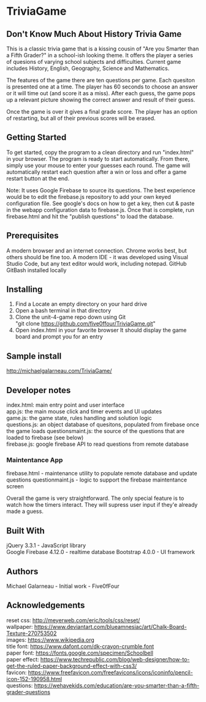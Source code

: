 # TriviaGame

## Don't Know Much About History Trivia Game

This is a classic trivia game that is a kissing cousin of "Are you Smarter than a Fifth Grader?" in a school-ish looking theme.  It offers the player a series of quesions of varying school subjects and difficulties.  Current game includes History, English, Geography, Science and Mathematics. 

The features of the game there are ten questions per game.  Each quesiton is presented one at a time.  The player has 60 seconds to choose an answer or it will time out (and score it as a miss).  After each guess, the game pops up a relevant picture showing the correct answer and result of their guess.  

Once the game is over it gives a final grade score.  The player has an option of restarting,  but all of their previous scores will be erased.

## Getting Started
To get started,  copy the program to a clean directory and run "index.html" in your browser.   The program is ready to start automatically.  From there,  simply use your mouse to enter your guesses each round.   The game will automatically restart each question after a win or loss and offer a game restart button at the end.

Note:  It uses Google Firebase to source its questions.   The best experience would be to edit the firebase.js repository to add your own keyed configuration file.   See google's docs on how to get a key,  then cut & paste in the webapp configuration data to firebase.js.   Once that is complete, run firebase.html and hit the "publish questions" to load the database.  

## Prerequisites
A modern browser and an internet connection.   Chrome works best, but others should be fine too.
A modern IDE - it was developed using Visual Studio Code, but any text editor would work, including notepad.
GitHub 
GitBash installed locally

## Installing
1.  Find a Locate an empty directory on your hard drive
2.  Open a bash terminal in that directory
3.  Clone the unit-4-game repo down using  Git   
         "git clone https://github.com/five0ffour/TriviaGame.git"
4.  Open index.html in your favorite browser
        It should display the game board and prompt you for an entry
  
## Sample install  
http://michaelgalarneau.com/TriviaGame/

## Developer notes
index.html:  main entry point and user interface   
app.js:  the main mouse click and timer events and UI updates      
game.js:   the game state, rules handling and solution logic   
questions.js:  an object database of quesitons, populated from firebase once the game loads
questionsmaint.js:  the source of the questions that are loaded to firebase (see below)         
firebase.js:  google firebase API to read questions from remote database

### Maintentance App  
firebase.html - maintenance utility to populate remote database and update questions
questionmaint.js - logic to support the firebase maintentance screen

Overall the game is very straightforward.  The only special feature is to watch how the timers interact.  They will supress user input if they'e already made a guess.

## Built With
jQuery 3.3.1 - JavaScript library  
Google Firebase 4.12.0 - realtime database
Bootstrap 4.0.0 - UI framework

## Authors
Michael Galarneau - Initial work - Five0fFour

## Acknowledgements
reset css: http://meyerweb.com/eric/tools/css/reset/  
wallpaper:  https://www.deviantart.com/blueamnesiac/art/Chalk-Board-Texture-270753502  
images:  https://www.wikipedia.org  
title font: https://www.dafont.com/dk-crayon-crumble.font  
paper font: https://fonts.google.com/specimen/Schoolbell  
paper effect: https://www.techrepublic.com/blog/web-designer/how-to-get-the-ruled-paper-background-effect-with-css3/  
favicon: https://www.freefavicon.com/freefavicons/icons/iconinfo/pencil-icon-152-190958.html  
questions:  https://wehavekids.com/education/are-you-smarter-than-a-fifth-grader-questions  
